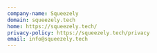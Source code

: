 ```yaml
---
company-name: Squeezely
domain: squeezely.tech
home: https://squeezely.tech/
privacy-policy: https://squeezely.tech/privacy
email: info@squeezely.tech
---
```




